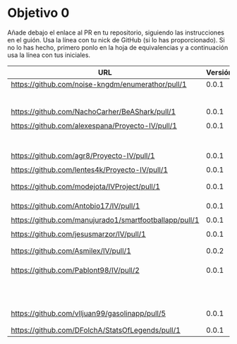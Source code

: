 # Objetivo 0

Añade debajo el enlace al PR en tu repositorio, siguiendo las instrucciones en
el guión. Usa la línea con tu nick de GitHub (si lo has proporcionado). Si no lo
has hecho, primero ponlo en la hoja de equivalencias y a continuación usa la
línea con tus iniciales.

| URL                                        | Versión | Alcanzado |
|--------------------------------------------|---------|-----------|
| <!-- Enlace de noise-kngdm --> https://github.com/noise-kngdm/enumerathor/pull/1 | 0.0.1 | |
| <!-- Enlace de A E M --> | | |
| <!-- Enlace de LuisArostegui --> | | |
| <!-- Enlace de Paszser --> | | |
| <!-- Enlace de Mapachana --> | | |
| <!-- Enlace de IgnasiCR --> | | |
| <!-- Enlace de eantoniocalo18 --> | | |
| https://github.com/NachoCarher/BeAShark/pull/1 | 0.0.1 | ✓ |
| <!-- Enlace de Balrrach --> | | |
| https://github.com/alexespana/Proyecto-IV/pull/1 | 0.0.1 | ✓ |
| <!-- Enlace de E M J --> | | |
| <!-- Enlace de MarinoFajardo --> | | |
| <!-- Enlace de danifm1321 --> | | |
| <!-- Enlace de josevilchez247 --> | | |
| <!-- Enlace de arguellesm --> | | |
| <!-- Enlace de F A D --> | | |
| <!-- Enlace de JaimeGM96 --> | | |
| https://github.com/agr8/Proyecto-IV/pull/1 | 0.0.1 | ✓ |
| <!-- Enlace de Olasergiolas --> | | |
| https://github.com/lentes4k/Proyecto-IV/pull/1 | 0.0.1 | |
| <!-- Enlace de joaquingv12 --> | | |
| <!-- Enlace de gomares --> | | |
| https://github.com/modejota/IVProject/pull/1 | 0.0.1 | ✓ |
| <!-- Enlace de G R A A --> | | |
| <!-- Enlace de H G J M --> | | |
| <!-- Enlace de venrra --> | | |
| https://github.com/Antobio17/IV/pull/1 | 0.0.1 | ✓ |
| <!-- Enlace de J T M --> | | |
| https://github.com/manujurado1/smartfootballapp/pull/1 | 0.0.1 | ✓ |
| <!-- Enlace de migueorg --> | | |
| https://github.com/jesusmarzor/IV/pull/1 | 0.0.1 | |
| <!-- Enlace de M B F A --> | | |
| <!-- Enlace de amerigal --> | | |
| https://github.com/Asmilex/IV/pull/1 | 0.0.2 | |
| <!-- Enlace de M P I --> | | |
| <!-- Enlace de M H A --> | | |
| <!-- Enlace de morevi --> | | |
| https://github.com/Pablont98/IV/pull/2 | 0.0.1 | ✓ |
| <!-- Enlace de Slowmybrosh --> | | |
| <!-- Enlace de O V S --> | | |
| <!-- Enlace de O R J L --> | | |
| <!-- Enlace de Xileon310 --> | | |
| <!-- Enlace de Parka015 --> | | |
| <!-- Enlace de S R E --> | | |
| <!-- Enlace de LuisSS20 --> | | |
| <!-- Enlace de juanfran00 --> | | |
| <!-- Enlace de Albertotc99 --> | | |
| <!-- Enlace de aleveji --> | | |
| <!-- Enlace de paula1999 --> | | |
| <!-- Enlace de xCyal --> | | |
| https://github.com/vlljuan99/gasolinapp/pull/5 | 0.0.1 | ✓ |
| <!-- Enlace de JAntonioVR --> | | |
| <!-- Enlace de pablozafra97 --> | | |
| https://github.com/DFolchA/StatsOfLegends/pull/1 | 0.0.1 | ✓ |
